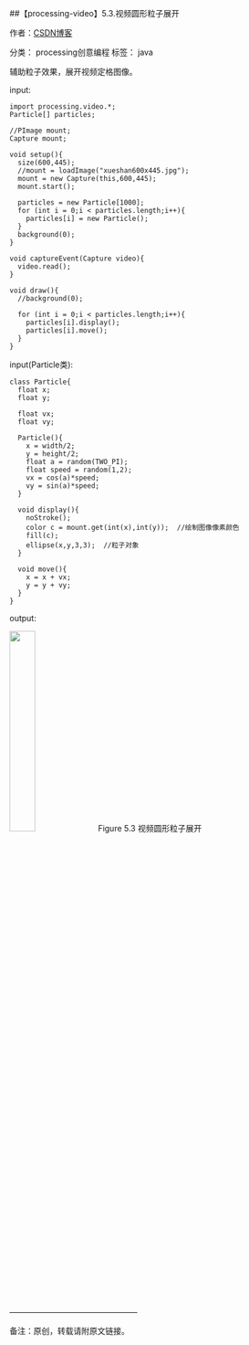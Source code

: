 ##【processing-video】5.3.视频圆形粒子展开

作者：[CSDN博客](https://blog.csdn.net/liaowang010)

分类： processing创意编程  标签： java

辅助粒子效果，展开视频定格图像。

input:

```
import processing.video.*;
Particle[] particles;
 
//PImage mount;
Capture mount;
 
void setup(){
  size(600,445);
  //mount = loadImage("xueshan600x445.jpg");
  mount = new Capture(this,600,445);
  mount.start();
  
  particles = new Particle[1000];
  for (int i = 0;i < particles.length;i++){
    particles[i] = new Particle();
  }
  background(0);
}
 
void captureEvent(Capture video){
  video.read();
}
 
void draw(){
  //background(0);
  
  for (int i = 0;i < particles.length;i++){
    particles[i].display();
    particles[i].move();
  }
}
```

input(Particle类):

```
class Particle{
  float x;
  float y;
  
  float vx;
  float vy;
  
  Particle(){
    x = width/2;
    y = height/2;
    float a = random(TWO_PI);
    float speed = random(1,2);
    vx = cos(a)*speed;
    vy = sin(a)*speed;
  }
  
  void display(){
    noStroke();
    color c = mount.get(int(x),int(y));  //绘制图像像素颜色
    fill(c);
    ellipse(x,y,3,3);  //粒子对象
  }
  
  void move(){
    x = x + vx;
    y = y + vy;
  }
}
```

output:

<left>
<img src="https://img-blog.csdnimg.cn/f121762f1d964649a0b84409bcd2652a.png" width="30%" height="30%" />
Figure 5.3 视频圆形粒子展开
</left>


————————————————

备注：原创，转载请附原文链接。